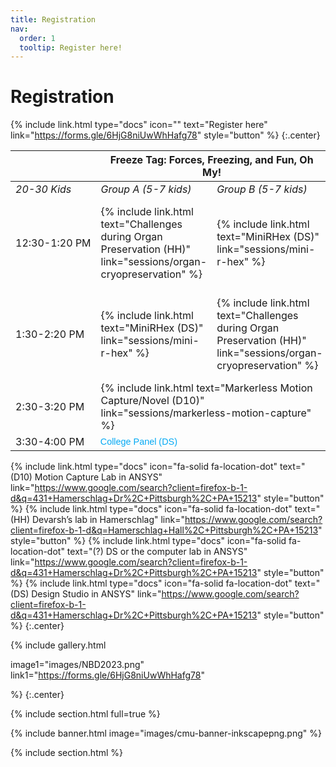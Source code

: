 ```yaml
---
title: Registration
nav:
  order: 1
  tooltip: Register here!
---
```


# <i class="fas fa-microscope"></i>Registration

{%
  include link.html
  type="docs"
  icon=""
  text="Register here"
  link="https://forms.gle/6HjG8niUwWhHafg78"
  style="button"
%}
{:.center}


<table>
    <thead>
        <tr>
            <th> </th>
            <th colspan=2>Freeze Tag: Forces, Freezing, and Fun, Oh My!</th>
            <th colspan=2>Grasping at Straws</th>
        </tr>
    </thead>
    <tbody>
        <tr>
            <td style="max-width:100%;white-space:nowrap"><i>20-30 Kids</i></td>
            <td><i>Group A (5-7 kids)</i></td>
            <td><i>Group B (5-7 kids)</i></td>
            <td><i>Group C (5-7 kids)</i></td>
            <td><i>Group D (5-7 kids)</i></td>
        </tr>
        <tr>
            <td style="max-width:100%;white-space:nowrap">12:30-1:20 PM</td>
            <td>{% include link.html text="Challenges during Organ Preservation (HH)" link="sessions/organ-cryopreservation" %}</td>
            <td>{% include link.html text="MiniRHex (DS)" link="sessions/mini-r-hex" %}</td>
            <td>{% include link.html text="Biomechanics of Hand Rigging and Animation (?)" link="sessions/hand-rigging-and-animation" %}</td>
            <td>{% include link.html text="Mechanics of Rock Climbing (DS)" link="sessions/become-a-rock-climber" %}</td>   
        </tr>
        <tr>
            <td style="max-width:100%;white-space:nowrap">1:30-2:20 PM</td>
            <td>{% include link.html text="MiniRHex (DS)" link="sessions/mini-r-hex" %}</td>
            <td>{% include link.html text="Challenges during Organ Preservation (HH)" link="sessions/organ-cryopreservation" %}</td>
            <td>{% include link.html text="Mechanics of Rock Climbing (DS)" link="sessions/become-a-rock-climber" %}</td>
            <td>{% include link.html text="Biomechanics of Hand Rigging and Animation (?)" link="sessions/hand-rigging-and-animation" %}</td>   
        </tr>
        <tr>
            <td style="max-width:100%;white-space:nowrap">2:30-3:20 PM</td>
            <td colspan=2>{% include link.html text="Markerless Motion Capture/Novel (D10)" link="sessions/markerless-motion-capture" %}</td>
            <td colspan=2>{% include link.html text="Muscles: The Workings of the Hand (DS)" link="sessions/muscles-the-workings-of-the-hand" %}</td>   
        </tr>
        <tr>
            <td style="max-width:100%;white-space:nowrap">3:30-4:00 PM</td>
            <td colspan=4 style="font-family:'Poppins',sans-serif;color:#03a9f4;font-size:0.9rem;font-weight:500">College Panel (DS)</td>  
        </tr>
    </tbody>
</table>  


{% include link.html type="docs" icon="fa-solid fa-location-dot" text="(D10) Motion Capture Lab in ANSYS" link="https://www.google.com/search?client=firefox-b-1-d&q=431+Hamerschlag+Dr%2C+Pittsburgh%2C+PA+15213" style="button" %}
{% include link.html type="docs" icon="fa-solid fa-location-dot" text="(HH) Devarsh’s lab in Hamerschlag" link="https://www.google.com/search?client=firefox-b-1-d&q=Hamerschlag+Hall%2C+Pittsburgh%2C+PA+15213" style="button" %}
{% include link.html type="docs" icon="fa-solid fa-location-dot" text="(?) DS or the computer lab in ANSYS" link="https://www.google.com/search?client=firefox-b-1-d&q=431+Hamerschlag+Dr%2C+Pittsburgh%2C+PA+15213" style="button" %}
{% include link.html type="docs" icon="fa-solid fa-location-dot" text="(DS) Design Studio in ANSYS" link="https://www.google.com/search?client=firefox-b-1-d&q=431+Hamerschlag+Dr%2C+Pittsburgh%2C+PA+15213" style="button" %}
{:.center}

{%
  include gallery.html

  image1="images/NBD2023.png"
  link1="https://forms.gle/6HjG8niUwWhHafg78"

%}
{:.center}

{% include section.html full=true %}

{% include banner.html image="images/cmu-banner-inkscapepng.png" %}

{% include section.html %}


<!-- {%
  include feature.html
  image="images/icon-register.png"
  link="registration/"
%}
{:.center} -->
